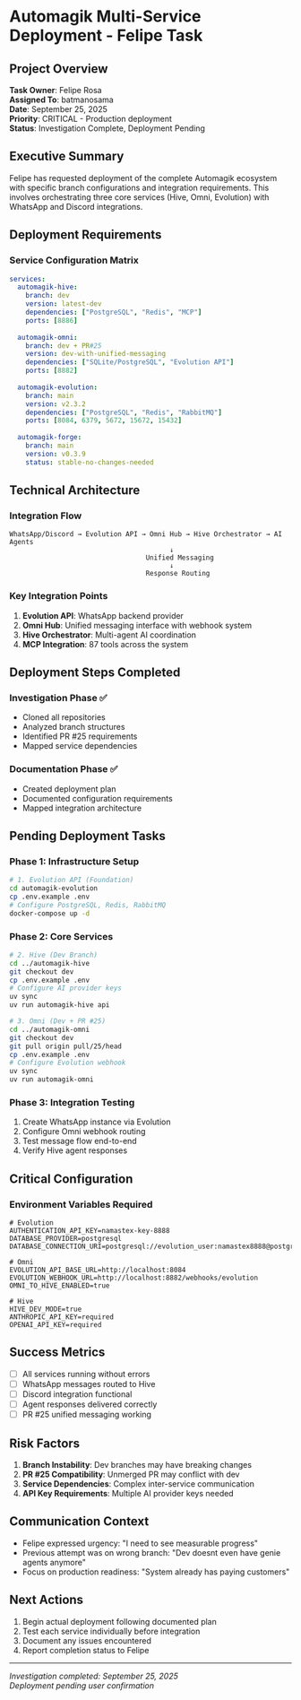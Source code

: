 # Automagik Multi-Service Deployment - Felipe Task

## Project Overview
**Task Owner**: Felipe Rosa  
**Assigned To**: batmanosama  
**Date**: September 25, 2025  
**Priority**: CRITICAL - Production deployment  
**Status**: Investigation Complete, Deployment Pending  

## Executive Summary
Felipe has requested deployment of the complete Automagik ecosystem with specific branch configurations and integration requirements. This involves orchestrating three core services (Hive, Omni, Evolution) with WhatsApp and Discord integrations.

## Deployment Requirements

### Service Configuration Matrix
```yaml
services:
  automagik-hive:
    branch: dev
    version: latest-dev
    dependencies: ["PostgreSQL", "Redis", "MCP"]
    ports: [8886]
    
  automagik-omni:
    branch: dev + PR#25
    version: dev-with-unified-messaging
    dependencies: ["SQLite/PostgreSQL", "Evolution API"]
    ports: [8882]
    
  automagik-evolution:
    branch: main
    version: v2.3.2
    dependencies: ["PostgreSQL", "Redis", "RabbitMQ"]
    ports: [8084, 6379, 5672, 15672, 15432]
    
  automagik-forge:
    branch: main
    version: v0.3.9
    status: stable-no-changes-needed
```

## Technical Architecture

### Integration Flow
```
WhatsApp/Discord → Evolution API → Omni Hub → Hive Orchestrator → AI Agents
                                        ↓
                                  Unified Messaging
                                        ↓
                                  Response Routing
```

### Key Integration Points
1. **Evolution API**: WhatsApp backend provider
2. **Omni Hub**: Unified messaging interface with webhook system
3. **Hive Orchestrator**: Multi-agent AI coordination
4. **MCP Integration**: 87 tools across the system

## Deployment Steps Completed

### Investigation Phase ✅
- Cloned all repositories
- Analyzed branch structures
- Identified PR #25 requirements
- Mapped service dependencies

### Documentation Phase ✅
- Created deployment plan
- Documented configuration requirements
- Mapped integration architecture

## Pending Deployment Tasks

### Phase 1: Infrastructure Setup
```bash
# 1. Evolution API (Foundation)
cd automagik-evolution
cp .env.example .env
# Configure PostgreSQL, Redis, RabbitMQ
docker-compose up -d
```

### Phase 2: Core Services
```bash
# 2. Hive (Dev Branch)
cd ../automagik-hive
git checkout dev
cp .env.example .env
# Configure AI provider keys
uv sync
uv run automagik-hive api

# 3. Omni (Dev + PR #25)
cd ../automagik-omni
git checkout dev
git pull origin pull/25/head
cp .env.example .env
# Configure Evolution webhook
uv sync
uv run automagik-omni
```

### Phase 3: Integration Testing
1. Create WhatsApp instance via Evolution
2. Configure Omni webhook routing
3. Test message flow end-to-end
4. Verify Hive agent responses

## Critical Configuration

### Environment Variables Required
```env
# Evolution
AUTHENTICATION_API_KEY=namastex-key-8888
DATABASE_PROVIDER=postgresql
DATABASE_CONNECTION_URI=postgresql://evolution_user:namastex8888@postgres:5432/evolution_db

# Omni
EVOLUTION_API_BASE_URL=http://localhost:8084
EVOLUTION_WEBHOOK_URL=http://localhost:8882/webhooks/evolution
OMNI_TO_HIVE_ENABLED=true

# Hive
HIVE_DEV_MODE=true
ANTHROPIC_API_KEY=required
OPENAI_API_KEY=required
```

## Success Metrics
- [ ] All services running without errors
- [ ] WhatsApp messages routed to Hive
- [ ] Discord integration functional
- [ ] Agent responses delivered correctly
- [ ] PR #25 unified messaging working

## Risk Factors
1. **Branch Instability**: Dev branches may have breaking changes
2. **PR #25 Compatibility**: Unmerged PR may conflict with dev
3. **Service Dependencies**: Complex inter-service communication
4. **API Key Requirements**: Multiple AI provider keys needed

## Communication Context
- Felipe expressed urgency: "I need to see measurable progress"
- Previous attempt was on wrong branch: "Dev doesnt even have genie agents anymore"
- Focus on production readiness: "System already has paying customers"

## Next Actions
1. Begin actual deployment following documented plan
2. Test each service individually before integration
3. Document any issues encountered
4. Report completion status to Felipe

---
*Investigation completed: September 25, 2025*  
*Deployment pending user confirmation*